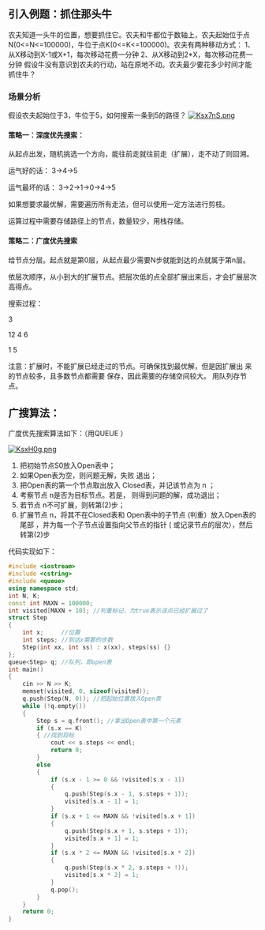 ## 引入例题：抓住那头牛
农夫知道一头牛的位置，想要抓住它。农夫和牛都位于数轴上，农夫起始位于点N(0<=N<=100000)，牛位于点K(0<=K<=100000)。农夫有两种移动方式：
1、从X移动到X-1或X+1，每次移动花费一分钟
2、从X移动到2*X，每次移动花费一分钟
 假设牛没有意识到农夫的行动，站在原地不动。农夫最少要花多少时间才能抓住牛？
 ### 场景分析
 假设农夫起始位于3，牛位于5，如何搜索一条到5的路径？
[![Ksx7nS.png](https://s2.ax1x.com/2019/10/27/Ksx7nS.png)](https://imgchr.com/i/Ksx7nS)

#### 策略一：深度优先搜索：

从起点出发，随机挑选一个方向，能往前走就往前走（扩展），走不动了则回溯。

运气好的话： 3->4->5

运气最坏的话： 3->2->1->0->4->5

如果想要求最优解，需要遍历所有走法，但可以使用一定方法进行剪枝。

运算过程中需要存储路径上的节点，数量较少，用栈存储。

#### 策略二：广度优先搜索

给节点分层。起点就是第0层，从起点最少需要N步就能到达的点就属于第n层。

依层次顺序，从小到大的扩展节点。把层次低的点全部扩展出来后，才会扩展层次高得点。

搜索过程：

3

12 4 6

1 5

注意：扩展时，不能扩展已经走过的节点。可确保找到最优解，但是因扩展出 来的节点较多，且多数节点都需要 保存，因此需要的存储空间较大。 用队列存节点。 

## 广搜算法：

 广度优先搜索算法如下：（用QUEUE ）

[![KsxH0g.png](https://s2.ax1x.com/2019/10/27/KsxH0g.png)](https://imgchr.com/i/KsxH0g)

1. 把初始节点S0放入Open表中；
2.  如果Open表为空，则问题无解，失败 退出； 
3. 把Open表的第一个节点取出放入 Closed表，并记该节点为 n ； 
4. 考察节点 n是否为目标节点。若是， 则得到问题的解，成功退出；
5. 若节点 n不可扩展，则转第(2)步； 
6. 扩展节点 n，将其不在Closed表和 Open表中的子节点 (判重）放入Open表的尾部 ，并为每一个子节点设置指向父节点的指针 ( 或记录节点的层次），然后转第(2)步 

代码实现如下：

```cpp
#include <iostream>
#include <cstring>
#include <queue>
using namespace std;
int N, K;
const int MAXN = 100000;
int visited[MAXN + 10]; //判重标记，为true表示该点已经扩展过了
struct Step
{
    int x;     //位置
    int steps; //到达x需要的步数
    Step(int xx, int ss) : x(xx), steps(ss) {}
};
queue<Step> q; //队列，即open表
int main()
{
    cin >> N >> K;
    memset(visited, 0, sizeof(visited));
    q.push(Step(N, 0)); //把起始位置放入Open表
    while (!q.empty())
    {
        Step s = q.front(); //拿出Open表中第一个元素
        if (s.x == K)
        { //找到目标
            cout << s.steps << endl;
            return 0;
        }
        else
        {
            if (s.x - 1 >= 0 && !visited[s.x - 1])
            {
                q.push(Step(s.x - 1, s.steps + 1));
                visited[s.x - 1] = 1;
            }
            if (s.x + 1 <= MAXN && !visited[s.x + 1])
            {
                q.push(Step(s.x + 1, s.steps + 1));
                visited[s.x + 1] = 1;
            }
            if (s.x * 2 <= MAXN && !visited[s.x * 2])
            {
                q.push(Step(s.x * 2, s.steps + !));
                visited[s.x * 2] = 1;
            }
            q.pop();
        }
    }
    return 0;
}

```











